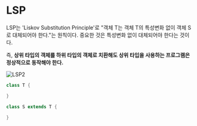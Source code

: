 # LSP
LSP는 'Liskov Substitution Principle'로 "객체 T는 객체 T의 특성변화 없이 객체 S로 대체되어야 한다."는 원칙이다. 중요한 것은 특성변화 없이 대체되어야 한다는 것이다.</br>

즉, **상위 타입의 객체를 하위 타입의 객체로 치환해도 상위 타입을 사용하는 프로그램은 정상적으로 동작해야 한다.**

![LSP2](http://cfile6.uf.tistory.com/image/99F73A335A2BD4553604BA)
```java
class T {

}

class S extends T {

}
```
